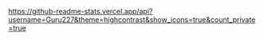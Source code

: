 https://github-readme-stats.vercel.app/api?username=Guru227&theme=highcontrast&show_icons=true&count_private=true
